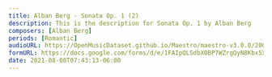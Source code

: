 ```yaml
---
title: Alban Berg - Sonata Op. 1 (2)
description: This is the description for Sonata Op. 1 by Alban Berg
composers: [Alban Berg]
periods: [Romantic]
audioURL: https://OpenMusicDataset.github.io/Maestro/maestro-v3.0.0/2008/MIDI-Unprocessed_03_R2_2008_01-03_ORIG_MID--AUDIO_03_R2_2008_wav--2.midi
formURL: https://docs.google.com/forms/d/e/1FAIpQLSdbXOBP7WZrgQyN8Kbx5XDPjLB_7kLcSYa7_1yog6VoowdtTA/viewform
date: 2021-08-08T07:43:13-06:00
---
```

